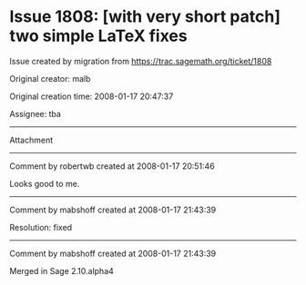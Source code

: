 # Issue 1808: [with very short patch] two simple LaTeX fixes

Issue created by migration from https://trac.sagemath.org/ticket/1808

Original creator: malb

Original creation time: 2008-01-17 20:47:37

Assignee: tba




---

Attachment


---

Comment by robertwb created at 2008-01-17 20:51:46

Looks good to me.


---

Comment by mabshoff created at 2008-01-17 21:43:39

Resolution: fixed


---

Comment by mabshoff created at 2008-01-17 21:43:39

Merged in Sage 2.10.alpha4

